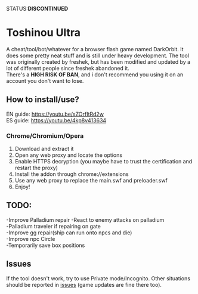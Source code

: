
STATUS:**DISCONTINUED** 


Toshinou Ultra
==========
A cheat/tool/bot/whatever for a browser flash game named DarkOrbit.
It does some pretty neat stuff and is still under heavy development.
The tool was originally created by freshek, but has been modified and updated by a lot of different people
since freshek abandoned it.  
There's a **HIGH RISK OF BAN**, and i don't recommend you using it on an account you don't want to lose.


How to install/use?
----------
EN guide: https://youtu.be/sZOrfItRd2w <br />
ES guide: https://youtu.be/4kp8v413634<br />
### Chrome/Chromium/Opera
1. Download and extract it
2. Open any web proxy and locate the options
3. Enable HTTPS decryption (you maybe have to trust the certification and restart the proxy)
4. Install the addon through chrome://extensions
5. Use any web proxy to replace the main.swf and preloader.swf
6. Enjoy!

TODO:
----------
-Improve Palladium repair 
-React to enemy attacks on palladium  
-Palladium traveler if repairing on gate  
-Improve gg repair(ship can run onto npcs and die)  
-Improve npc Circle  
-Temporarily save box positions  

Issues
----------
If the tool doesn't work, try to use Private mode/Incognito.
Other situations should be reported in [issues](../../issues) (game updates are fine there too).
